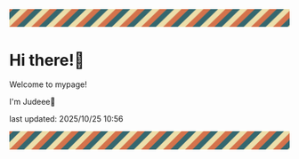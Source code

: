 <!-- Header image -->
<img src="./pokemon/pokemon_15.png" width="1000">

# Hi there!👋

Welcome to mypage!

I'm Judeee🐷

last updated: 2025/10/25 10:56

<!-- Footer image -->
<img src="./pokemon/pokemon_15.png" width="1000">

